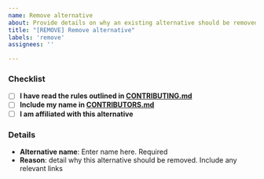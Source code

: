```yaml
---
name: Remove alternative
about: Provide details on why an existing alternative should be removed.
title: "[REMOVE] Remove alternative"
labels: 'remove'
assignees: ''

---
```


[//]: # ( Fill out to the best of your ability. )
[//]: # ( If an item is not applicable, feel free to leave it blank. )
[//]: # ( Mark off checkbox items by putting an x in between the [ ] without spaces, i.e. `[x]` )

### Checklist

- [ ] **I have read the rules outlined in [CONTRIBUTING.md](../blob/master/CONTRIBUTING.md)**
- [ ] **Include my name in [CONTRIBUTORS.md](../blob/master/CONTRIBUTORS.md)**
- [ ] **I am affiliated with this alternative**

### Details

- **Alternative name**: Enter name here. Required
- **Reason**: detail why this alternative should be removed. Include any relevant links
